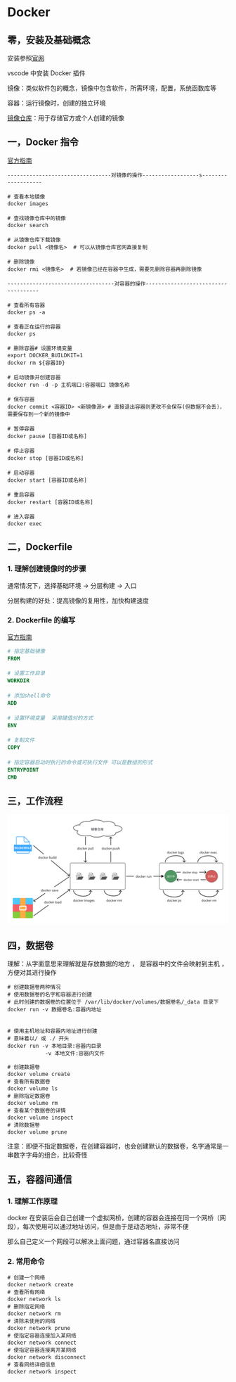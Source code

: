 # Docker

## 零，安装及基础概念

安装参照[官网](https://docs.docker.com/engine/install/ubuntu/)

vscode 中安装 Docker 插件

镜像：类似软件包的概念，镜像中包含软件，所需环境，配置，系统函数库等

容器：运行镜像时，创建的独立环境

[镜像仓库](https://hub.docker.com/)：用于存储官方或个人创建的镜像 

## 一，Docker 指令

[官方指南](https://docs.docker.com/reference/cli/docker/)

```shell
---------------------------------对镜像的操作------------------s-------------------

# 查看本地镜像
docker images

# 查找镜像仓库中的镜像
docker search

# 从镜像仓库下载镜像
docker pull <镜像名>  # 可以从镜像仓库官网直接复制

# 删除镜像
docker rmi <镜像名>  # 若镜像已经在容器中生成，需要先删除容器再删除镜像

----------------------------------对容器的操作------------------------------------

# 查看所有容器
docker ps -a

# 查看正在运行的容器
docker ps

# 删除容器# 设置环境变量
export DOCKER_BUILDKIT=1 
docker rm ${容器ID}

# 启动镜像并创建容器
docker run -d -p 主机端口:容器端口 镜像名称

# 保存容器
docker commit <容器ID> <新镜像源> # 直接退出容器则更改不会保存(但数据不会丢)，需要保存到一个新的镜像中

# 暂停容器
docker pause [容器ID或名称] 

# 停止容器
docker stop [容器ID或名称] 

# 启动容器
docker start [容器ID或名称] 

# 重启容器
docker restart [容器ID或名称] 

# 进入容器
docker exec
```

## 二，Dockerfile 

### 1. 理解创建镜像时的步骤

通常情况下，选择基础环境 -> 分层构建 -> 入口

分层构建的好处：提高镜像的复用性，加快构建速度

### 2. Dockerfile 的编写

[官方指南](https://docs.docker.com/reference/dockerfile/)

```dockerfile
# 指定基础镜像
FROM 

# 设置工作目录
WORKDIR

# 添加shell命令
ADD

# 设置环境变量  采用键值对的方式
ENV

# 复制文件
COPY

# 指定容器启动时执行的命令或可执行文件 可以是数组的形式
ENTRYPOINT  
CMD
```

## 三，工作流程

![](./docker.png)

## 四，数据卷

理解：从字面意思来理解就是存放数据的地方 ， 是容器中的文件会映射到主机 ， 方便对其进行操作

```shell
# 创建数据卷两种情况
# 使用数据卷的名字和容器进行创建
# 此时创建的数据卷的位置位于 /var/lib/docker/volumes/数据卷名/_data 目录下
docker run -v 数据卷名:容器内地址 


# 使用主机地址和容器内地址进行创建
# 意味着以/ 或 ./ 开头 
docker run -v 本地目录:容器内目录
			-v 本地文件:容器内文件

```

```shell
# 创建数据卷
docker volume create
# 查看所有数据卷
docker volume ls
# 删除指定数据卷
docker volume rm
# 查看某个数据卷的详情
docker volume inspect
# 清除数据卷
docker volume prune
```

注意：即便不指定数据卷，在创建容器时，也会创建默认的数据卷，名字通常是一串数字字母的组合，比较奇怪

## 五，容器间通信

### 1. 理解工作原理

docker 在安装后会自己创建一个虚拟网桥，创建的容器会连接在同一个网桥（网段），每次使用可以通过地址访问，但是由于是动态地址，非常不便

那么自己定义一个网段可以解决上面问题，通过容器名直接访问

### 2. 常用命令

```shell
# 创建一个网络
docker network create
# 查看所有网络
docker network ls
# 删除指定网络
docker network rm
# 清除未使用的网络
docker network prune
# 使指定容器连接加入某网络
docker network connect
# 使指定容器连接离开某网络
docker network disconnect
# 查看网络详细信息
docker network inspect
```

